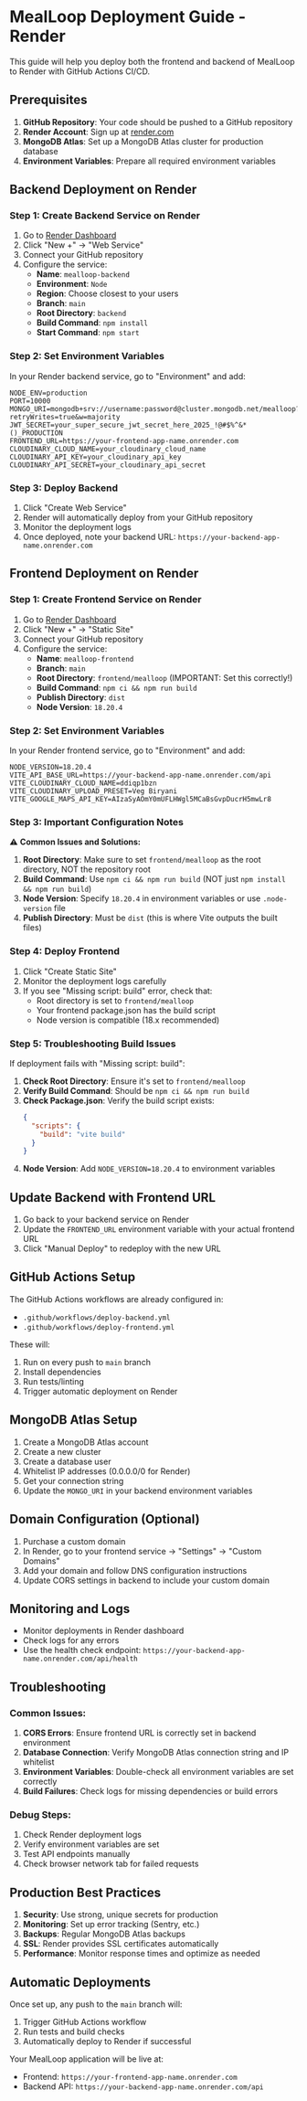 # MealLoop Deployment Guide - Render

This guide will help you deploy both the frontend and backend of MealLoop to Render with GitHub Actions CI/CD.

## Prerequisites

1. **GitHub Repository**: Your code should be pushed to a GitHub repository
2. **Render Account**: Sign up at [render.com](https://render.com)
3. **MongoDB Atlas**: Set up a MongoDB Atlas cluster for production database
4. **Environment Variables**: Prepare all required environment variables

## Backend Deployment on Render

### Step 1: Create Backend Service on Render

1. Go to [Render Dashboard](https://dashboard.render.com)
2. Click "New +" → "Web Service"
3. Connect your GitHub repository
4. Configure the service:
   - **Name**: `mealloop-backend`
   - **Environment**: `Node`
   - **Region**: Choose closest to your users
   - **Branch**: `main`
   - **Root Directory**: `backend`
   - **Build Command**: `npm install`
   - **Start Command**: `npm start`

### Step 2: Set Environment Variables

In your Render backend service, go to "Environment" and add:

```
NODE_ENV=production
PORT=10000
MONGO_URI=mongodb+srv://username:password@cluster.mongodb.net/mealloop?retryWrites=true&w=majority
JWT_SECRET=your_super_secure_jwt_secret_here_2025_!@#$%^&*()_PRODUCTION
FRONTEND_URL=https://your-frontend-app-name.onrender.com
CLOUDINARY_CLOUD_NAME=your_cloudinary_cloud_name
CLOUDINARY_API_KEY=your_cloudinary_api_key
CLOUDINARY_API_SECRET=your_cloudinary_api_secret
```

### Step 3: Deploy Backend

1. Click "Create Web Service"
2. Render will automatically deploy from your GitHub repository
3. Monitor the deployment logs
4. Once deployed, note your backend URL: `https://your-backend-app-name.onrender.com`

## Frontend Deployment on Render

### Step 1: Create Frontend Service on Render

1. Go to [Render Dashboard](https://dashboard.render.com)
2. Click "New +" → "Static Site"
3. Connect your GitHub repository
4. Configure the service:
   - **Name**: `mealloop-frontend`
   - **Branch**: `main`
   - **Root Directory**: `frontend/mealloop` (IMPORTANT: Set this correctly!)
   - **Build Command**: `npm ci && npm run build`
   - **Publish Directory**: `dist`
   - **Node Version**: `18.20.4`

### Step 2: Set Environment Variables

In your Render frontend service, go to "Environment" and add:

```
NODE_VERSION=18.20.4
VITE_API_BASE_URL=https://your-backend-app-name.onrender.com/api
VITE_CLOUDINARY_CLOUD_NAME=ddiqp1bzn
VITE_CLOUDINARY_UPLOAD_PRESET=Veg Biryani
VITE_GOOGLE_MAPS_API_KEY=AIzaSyAOmY0mUFLHWgl5MCaBsGvpDucrH5mwLr8
```

### Step 3: Important Configuration Notes

⚠️ **Common Issues and Solutions:**

1. **Root Directory**: Make sure to set `frontend/mealloop` as the root directory, NOT the repository root
2. **Build Command**: Use `npm ci && npm run build` (NOT just `npm install && npm run build`)
3. **Node Version**: Specify `18.20.4` in environment variables or use `.node-version` file
4. **Publish Directory**: Must be `dist` (this is where Vite outputs the built files)

### Step 4: Deploy Frontend

1. Click "Create Static Site"
2. Monitor the deployment logs carefully
3. If you see "Missing script: build" error, check that:
   - Root directory is set to `frontend/mealloop`
   - Your frontend package.json has the build script
   - Node version is compatible (18.x recommended)

### Step 5: Troubleshooting Build Issues

If deployment fails with "Missing script: build":

1. **Check Root Directory**: Ensure it's set to `frontend/mealloop`
2. **Verify Build Command**: Should be `npm ci && npm run build`
3. **Check Package.json**: Verify the build script exists:
   ```json
   {
     "scripts": {
       "build": "vite build"
     }
   }
   ```
4. **Node Version**: Add `NODE_VERSION=18.20.4` to environment variables

## Update Backend with Frontend URL

1. Go back to your backend service on Render
2. Update the `FRONTEND_URL` environment variable with your actual frontend URL
3. Click "Manual Deploy" to redeploy with the new URL

## GitHub Actions Setup

The GitHub Actions workflows are already configured in:
- `.github/workflows/deploy-backend.yml`
- `.github/workflows/deploy-frontend.yml`

These will:
1. Run on every push to `main` branch
2. Install dependencies
3. Run tests/linting
4. Trigger automatic deployment on Render

## MongoDB Atlas Setup

1. Create a MongoDB Atlas account
2. Create a new cluster
3. Create a database user
4. Whitelist IP addresses (0.0.0.0/0 for Render)
5. Get your connection string
6. Update the `MONGO_URI` in your backend environment variables

## Domain Configuration (Optional)

1. Purchase a custom domain
2. In Render, go to your frontend service → "Settings" → "Custom Domains"
3. Add your domain and follow DNS configuration instructions
4. Update CORS settings in backend to include your custom domain

## Monitoring and Logs

- Monitor deployments in Render dashboard
- Check logs for any errors
- Use the health check endpoint: `https://your-backend-app-name.onrender.com/api/health`

## Troubleshooting

### Common Issues:

1. **CORS Errors**: Ensure frontend URL is correctly set in backend environment
2. **Database Connection**: Verify MongoDB Atlas connection string and IP whitelist
3. **Environment Variables**: Double-check all environment variables are set correctly
4. **Build Failures**: Check logs for missing dependencies or build errors

### Debug Steps:

1. Check Render deployment logs
2. Verify environment variables are set
3. Test API endpoints manually
4. Check browser network tab for failed requests

## Production Best Practices

1. **Security**: Use strong, unique secrets for production
2. **Monitoring**: Set up error tracking (Sentry, etc.)
3. **Backups**: Regular MongoDB Atlas backups
4. **SSL**: Render provides SSL certificates automatically
5. **Performance**: Monitor response times and optimize as needed

## Automatic Deployments

Once set up, any push to the `main` branch will:
1. Trigger GitHub Actions workflow
2. Run tests and build checks
3. Automatically deploy to Render if successful

Your MealLoop application will be live at:
- Frontend: `https://your-frontend-app-name.onrender.com`
- Backend API: `https://your-backend-app-name.onrender.com/api`
